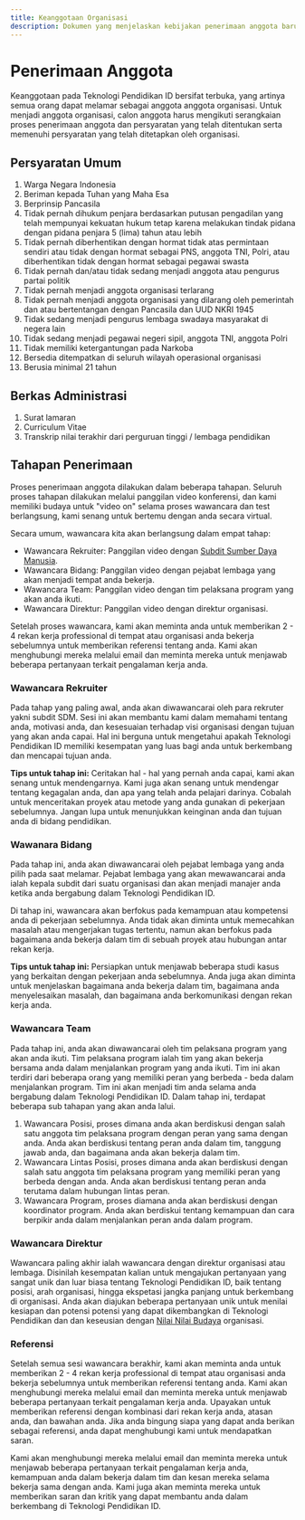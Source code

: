 ```yaml
---
title: Keanggotaan Organisasi
description: Dokumen yang menjelaskan kebijakan penerimaan anggota baru
---
```


# Penerimaan Anggota

Keanggotaan pada Teknologi Pendidikan ID bersifat terbuka, yang artinya semua orang dapat melamar sebagai anggota anggota organisasi. Untuk menjadi anggota organisasi, calon anggota harus mengikuti serangkaian proses penerimaan anggota dan persyaratan yang telah ditentukan serta memenuhi persyaratan yang telah ditetapkan oleh organisasi.

## Persyaratan Umum

1. Warga Negara Indonesia
2. Beriman kepada Tuhan yang Maha Esa
3. Berprinsip Pancasila
4. Tidak pernah dihukum penjara berdasarkan putusan pengadilan yang telah mempunyai kekuatan hukum tetap karena melakukan tindak pidana dengan pidana penjara 5 (lima) tahun atau lebih
5. Tidak pernah diberhentikan dengan hormat tidak atas permintaan sendiri atau tidak dengan hormat sebagai PNS, anggota TNI, Polri, atau diberhentikan tidak dengan hormat sebagai pegawai swasta
6. Tidak pernah dan/atau tidak sedang menjadi anggota atau pengurus partai politik
7. Tidak pernah menjadi anggota organisasi terlarang
8. Tidak pernah menjadi anggota organisasi yang dilarang oleh pemerintah dan atau bertentangan dengan Pancasila dan UUD NKRI 1945
9. Tidak sedang menjadi pengurus lembaga swadaya masyarakat di negera lain
10. Tidak sedang menjadi pegawai negeri sipil, anggota TNI, anggota Polri
11. Tidak memiliki ketergantungan pada Narkoba
12. Bersedia ditempatkan di seluruh wilayah operasional organisasi
13. Berusia minimal 21 tahun

## Berkas Administrasi

1. Surat lamaran
2. Curriculum Vitae
3. Transkrip nilai terakhir dari perguruan tinggi / lembaga pendidikan

## Tahapan Penerimaan

Proses penerimaan anggota dilakukan dalam beberapa tahapan. Seluruh proses tahapan dilakukan melalui panggilan video konferensi, dan kami memiliki budaya untuk "video on" selama proses wawancara dan test berlangsung, kami senang untuk bertemu dengan anda secara virtual.

Secara umum, wawancara kita akan berlangsung dalam empat tahap:

- Wawancara Rekruiter: Panggilan video dengan [Subdit Sumber Daya Manusia](/culture/struktur).
- Wawancara Bidang: Panggilan video dengan pejabat lembaga yang akan menjadi tempat anda bekerja.
- Wawancara Team: Panggilan video dengan tim pelaksana program yang akan anda ikuti.
- Wawancara Direktur: Panggilan video dengan direktur organisasi.

Setelah proses wawancara, kami akan meminta anda untuk memberikan 2 - 4 rekan kerja professional di tempat atau organisasi anda bekerja sebelumnya untuk memberikan referensi tentang anda. Kami akan menghubungi mereka melalui email dan meminta mereka untuk menjawab beberapa pertanyaan terkait pengalaman kerja anda.

### Wawancara Rekruiter

Pada tahap yang paling awal, anda akan diwawancarai oleh para rekruter yakni subdit SDM. Sesi ini akan membantu kami dalam memahami tentang anda, motivasi anda, dan kesesuaian terhadap visi organisasi dengan tujuan yang akan anda capai. Hal ini berguna untuk mengetahui apakah Teknologi Pendidikan ID memiliki kesempatan yang luas bagi anda untuk berkembang dan mencapai tujuan anda.

**Tips untuk tahap ini:** Ceritakan hal - hal yang pernah anda capai, kami akan senang untuk mendengarnya. Kami juga akan senang untuk mendengar tentang kegagalan anda, dan apa yang telah anda pelajari darinya. Cobalah untuk menceritakan proyek atau metode yang anda gunakan di pekerjaan sebelumnya. Jangan lupa untuk menunjukkan keinginan anda dan tujuan anda di bidang pendidikan.

### Wawanara Bidang

Pada tahap ini, anda akan diwawancarai oleh pejabat lembaga yang anda pilih pada saat melamar. Pejabat lembaga yang akan mewawancarai anda ialah kepala subdit dari suatu organisasi dan akan menjadi manajer anda ketika anda bergabung dalam Teknologi Pendidikan ID.

Di tahap ini, wawancara akan berfokus pada kemampuan atau kompetensi anda di pekerjaan sebelumnya. Anda tidak akan diminta untuk memecahkan masalah atau mengerjakan tugas tertentu, namun akan berfokus pada bagaimana anda bekerja dalam tim di sebuah proyek atau hubungan antar rekan kerja.

**Tips untuk tahap ini:** Persiapkan untuk menjawab beberapa studi kasus yang berkaitan dengan pekerjaan anda sebelumnya. Anda juga akan diminta untuk menjelaskan bagaimana anda bekerja dalam tim, bagaimana anda menyelesaikan masalah, dan bagaimana anda berkomunikasi dengan rekan kerja anda.

### Wawancara Team

Pada tahap ini, anda akan diwawancarai oleh tim pelaksana program yang akan anda ikuti. Tim pelaksana program ialah tim yang akan bekerja bersama anda dalam menjalankan program yang anda ikuti. Tim ini akan terdiri dari beberapa orang yang memiliki peran yang berbeda - beda dalam menjalankan program. Tim ini akan menjadi tim anda selama anda bergabung dalam Teknologi Pendidikan ID. Dalam tahap ini, terdapat beberapa sub tahapan yang akan anda lalui.

1. Wawancara Posisi, proses dimana anda akan berdiskusi dengan salah satu anggota tim pelaksana program dengan peran yang sama dengan anda. Anda akan berdiskusi tentang peran anda dalam tim, tanggung jawab anda, dan bagaimana anda akan bekerja dalam tim.
2. Wawancara Lintas Posisi, proses dimana anda akan berdiskusi dengan salah satu anggota tim pelaksana program yang memiliki peran yang berbeda dengan anda. Anda akan berdiskusi tentang peran anda terutama dalam hubungan lintas peran. 
3. Wawancara Program, proses diamana anda akan berdiskusi dengan koordinator program. Anda akan berdiskui tentang kemampuan dan cara berpikir anda dalam menjalankan peran anda dalam program.

### Wawancara Direktur

Wawancara paling akhir ialah wawancara dengan direktur organisasi atau lembaga. Disinilah kesempatan kalian untuk mengajukan pertanyaan yang sangat unik dan luar biasa tentang Teknologi Pendidikan ID, baik tentang posisi, arah organisasi, hingga ekspetasi jangka panjang untuk berkembang di organisasi. Anda akan diajukan beberapa pertanyaan unik untuk menilai kesiapan dan potensi potensi yang dapat dikembangkan di Teknologi Pendidikan dan dan keseusian dengan [Nilai Nilai Budaya](/culture/tentang-kami) organisasi.

### Referensi

Setelah semua sesi wawancara berakhir, kami akan meminta anda untuk memberikan 2 - 4 rekan kerja professional di tempat atau organisasi anda bekerja sebelumnya untuk memberikan referensi tentang anda. Kami akan menghubungi mereka melalui email dan meminta mereka untuk menjawab beberapa pertanyaan terkait pengalaman kerja anda. Upayakan untuk memberikan referensi dengan kombinasi dari rekan kerja anda, atasan anda, dan bawahan anda. Jika anda bingung siapa yang dapat anda berikan sebagai referensi, anda dapat menghubungi kami untuk mendapatkan saran.

Kami akan menghubungi mereka melalui email dan meminta mereka untuk menjawab beberapa pertanyaan terkait pengalaman kerja anda, kemampuan anda dalam bekerja dalam tim dan kesan mereka selama bekerja sama dengan anda. Kami juga akan meminta mereka untuk memberikan saran dan kritik yang dapat membantu anda dalam berkembang di Teknologi Pendidikan ID.